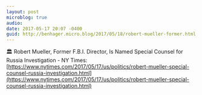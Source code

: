 ```yaml
---
layout: post
microblog: true
audio: 
date: 2017-05-17 20:07 -0400
guid: http://benhager.micro.blog/2017/05/18/robert-mueller-former.html
---
```

🏛 Robert Mueller, Former F.B.I. Director, Is Named Special Counsel for Russia Investigation - NY Times: [https://www.nytimes.com/2017/05/17/us/politics/robert-mueller-special-counsel-russia-investigation.html](https://www.nytimes.com/2017/05/17/us/politics/robert-mueller-special-counsel-russia-investigation.html)
